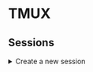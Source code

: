 # TMUX

## Sessions

<details><summary>Create a new session</summary>
<p>
```bash
tmux
```
  
```bash
tmux new
```

```bash
tmux new -s my-session
```
</p>
</details>
